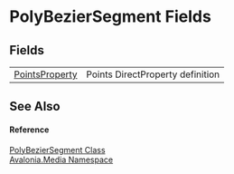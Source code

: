 # PolyBezierSegment Fields




## Fields
<table>
<tr>
<td><a href="F_Avalonia_Media_PolyBezierSegment_PointsProperty">PointsProperty</a></td>
<td>Points DirectProperty definition</td>
</tr>
</table>

## See Also


#### Reference
<a href="T_Avalonia_Media_PolyBezierSegment">PolyBezierSegment Class</a>  
<a href="N_Avalonia_Media">Avalonia.Media Namespace</a>  

